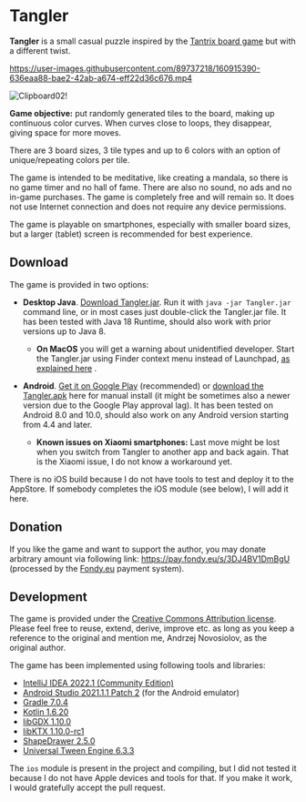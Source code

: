 # Tangler

**Tangler** is a small casual puzzle inspired by the [Tantrix board game](https://www.tantrix.com/) but with a different
twist.

https://user-images.githubusercontent.com/89737218/160915390-636eaa88-bae2-42ab-a674-eff22d36c676.mp4

![Clipboard02!](https://user-images.githubusercontent.com/89737218/160927554-3c74f7ee-cf5b-40a5-854a-1f6a8e261fbc.jpg)

**Game objective:** put randomly generated tiles to the board, making up continuous color curves. When curves close to
loops, they disappear, giving space for more moves.

There are 3 board sizes, 3 tile types and up to 6 colors with an option of unique/repeating colors per tile.

The game is intended to be meditative, like creating a mandala, so there is no game timer and no hall of fame. There are
also no sound, no ads and no in-game purchases. The game is completely free and will remain so. It does not use Internet
connection and does not require any device permissions.

The game is playable on smartphones, especially with smaller board sizes, but a larger (tablet) screen is recommended
for best experience.

## Download

The game is provided in two options:

- **Desktop Java**. [Download Tangler.jar](https://github.com/andrzej-nov/Tangler/releases/download/v1.8/Tangler.jar).
  Run it with `java -jar Tangler.jar` command line, or in most cases just double-click the Tangler.jar file. It has been
  tested with Java 18 Runtime, should also work with prior versions up to Java 8.
    - **On MacOS** you will get a warning about unidentified developer. Start the Tangler.jar using Finder context menu
      instead of
      Launchpad, [as explained here](https://www.bemidjistate.edu/offices/its/knowledge-base/how-to-open-an-app-from-an-unidentified-developer-and-exempt-it-from-gatekeeper/)
      .

- **Android**. [Get it on Google Play](https://play.google.com/store/apps/details?id=com.andrzejn.tangler) (recommended)
  or [download the Tangler.apk](https://github.com/andrzej-nov/Tangler/releases/download/v1.8/Tangler.apk) here for
  manual install (it might be sometimes also a newer version due to the Google Play approval lag). It has been tested on Android
  8.0 and 10.0, should also work on any Android version starting from 4.4 and later.
    - **Known issues on Xiaomi smartphones:** Last move might be lost when you switch from Tangler to another app and
      back again. That is the Xiaomi issue, I do not know a workaround yet.

There is no iOS build because I do not have tools to test and deploy it to the AppStore. If somebody completes the iOS
module (see below), I will add it here.

## Donation

If you like the game and want to support the author, you may donate arbitrary amount via following
link: https://pay.fondy.eu/s/3DJ4BV1DmBgU (processed by the [Fondy.eu](https://fondy.io/) payment system).

## Development

The game is provided under the [Creative Commons Attribution license](https://creativecommons.org/licenses/by/4.0/).
Please feel free to reuse, extend, derive, improve etc. as long as you keep a reference to the original and mention me,
Andrzej Novosiolov, as the original author.

The game has been implemented using following tools and libraries:

- [IntelliJ IDEA 2022.1 (Community Edition)](https://www.jetbrains.com/idea/download/)
- [Android Studio 2021.1.1 Patch 2](https://developer.android.com/studio) (for the Android emulator)
- [Gradle 7.0.4](https://gradle.org/)
- [Kotlin 1.6.20](https://kotlinlang.org/)
- [libGDX 1.10.0](https://libgdx.com/)
- [libKTX 1.10.0-rc1](https://libktx.github.io/)
- [ShapeDrawer 2.5.0](https://github.com/earlygrey/shapedrawer#shape-drawer)
- [Universal Tween Engine 6.3.3](https://github.com/AurelienRibon/universal-tween-engine)

The `ios` module is present in the project and compiling, but I did not tested it because I do not have Apple devices
and tools for that. If you make it work, I would gratefully accept the pull request.
